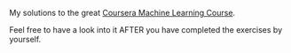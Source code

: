 My solutions to the great [Coursera Machine Learning Course](https://www.coursera.org/learn/machine-learning).

Feel free to have a look into it AFTER you have completed the exercises by yourself.
